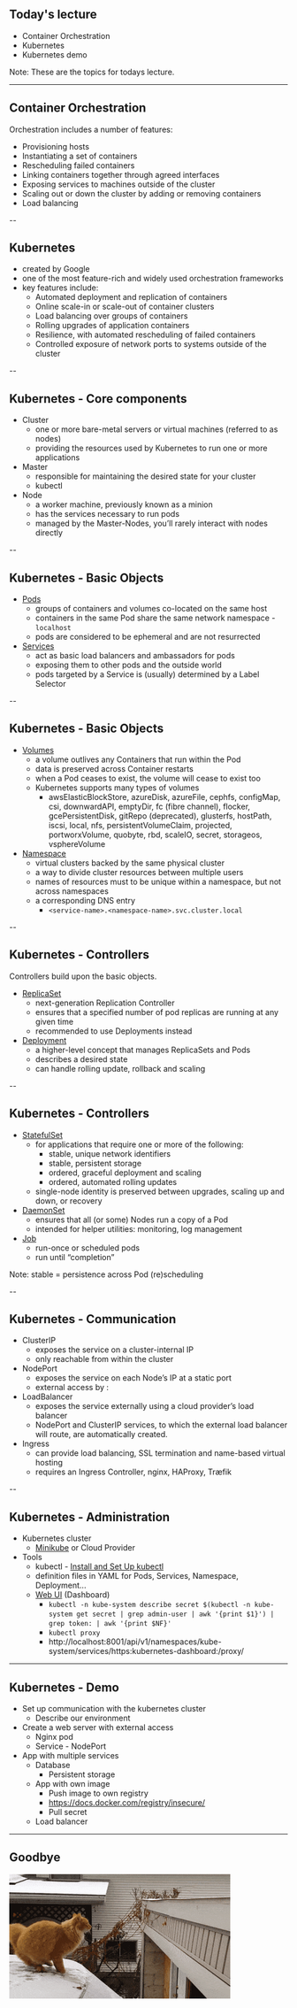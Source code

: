 <!-- Start -->
## Today's lecture
* Container Orchestration
* Kubernetes
* Kubernetes demo

Note:
These are the topics for todays lecture.


---
## Container Orchestration
Orchestration includes a number of features:
* Provisioning hosts
* Instantiating a set of containers
* Rescheduling failed containers
* Linking containers together through agreed interfaces
* Exposing services to machines outside of the cluster
* Scaling out or down the cluster by adding or removing containers
* Load balancing


--
## Kubernetes
* created by Google 
* one of the most feature-rich and widely used orchestration frameworks
* key features include:
  - Automated deployment and replication of containers
  - Online scale-in or scale-out of container clusters
  - Load balancing over groups of containers
  - Rolling upgrades of application containers
  - Resilience, with automated rescheduling of failed containers
  - Controlled exposure of network ports to systems outside of the cluster


--
## Kubernetes - Core components
* Cluster 
  - one or more bare-metal servers or virtual machines (referred to as nodes)
  - providing the resources used by Kubernetes to run one or more applications
* Master
  - responsible for maintaining the desired state for your cluster
  - kubectl
* Node
  - a worker machine, previously known as a minion
  - has the services necessary to run pods
  - managed by the Master-Nodes, you’ll rarely interact with nodes directly


--
## Kubernetes - Basic Objects
* [Pods](https://kubernetes.io/docs/concepts/workloads/pods/pod-overview/)
  - groups of containers and volumes co-located on the same host
  - containers in the same Pod share the same network namespace - `localhost`
  - pods are considered to be ephemeral and are not resurrected
* [Services](https://kubernetes.io/docs/concepts/services-networking/service/)
  - act as basic load balancers and ambassadors for pods
  - exposing them to other pods and the outside world
  - pods targeted by a Service is (usually) determined by a Label Selector


--
## Kubernetes - Basic Objects
* [Volumes](https://kubernetes.io/docs/concepts/storage/volumes/)
  - a volume outlives any Containers that run within the Pod
  - data is preserved across Container restarts
  - when a Pod ceases to exist, the volume will cease to exist too
  - Kubernetes supports many types of volumes
    - awsElasticBlockStore, azureDisk, azureFile, cephfs, configMap, csi, downwardAPI, emptyDir, fc (fibre channel), flocker, gcePersistentDisk, gitRepo (deprecated), glusterfs, hostPath, iscsi, local, nfs, persistentVolumeClaim, projected, portworxVolume, quobyte, rbd, scaleIO, secret, storageos, vsphereVolume <!-- {_style="font-size:60%"} -->
* [Namespace](https://kubernetes.io/docs/concepts/overview/working-with-objects/namespaces/)
  - virtual clusters backed by the same physical cluster
  - a way to divide cluster resources between multiple users
  - names of resources must to be unique within a namespace, but not across namespaces
  - a corresponding DNS entry
    - `<service-name>.<namespace-name>.svc.cluster.local`


--
## Kubernetes - Controllers
Controllers build upon the basic objects.
* [ReplicaSet](https://kubernetes.io/docs/concepts/workloads/controllers/replicaset/)
  - next-generation Replication Controller
  - ensures that a specified number of pod replicas are running at any given time
  - recommended to use Deployments instead
* [Deployment](https://kubernetes.io/docs/concepts/workloads/controllers/deployment/)
  - a higher-level concept that manages ReplicaSets and Pods
  - describes a desired state
  - can handle rolling update, rollback and scaling


--
## Kubernetes - Controllers
* [StatefulSet](https://kubernetes.io/docs/concepts/workloads/controllers/statefulset/)
  - for applications that require one or more of the following:
    - stable, unique network identifiers
    - stable, persistent storage
    - ordered, graceful deployment and scaling
    - ordered, automated rolling updates
  - single-node identity is preserved between upgrades, scaling up and down, or recovery
* [DaemonSet](https://kubernetes.io/docs/concepts/workloads/controllers/daemonset/)
  - ensures that all (or some) Nodes run a copy of a Pod
  - intended for helper utilities:  monitoring, log management
* [Job](https://kubernetes.io/docs/concepts/workloads/controllers/jobs-run-to-completion/)
  - run-once or scheduled pods
  - run until “completion”

Note:
stable = persistence across Pod (re)scheduling


--
## Kubernetes - Communication
* ClusterIP
  - exposes the service on a cluster-internal IP
  - only reachable from within the cluster
* NodePort
  - exposes the service on each Node’s IP at a static port
  - external access by <NodeIP>:<NodePort>
* LoadBalancer
  - exposes the service externally using a cloud provider’s load balancer
  - NodePort and ClusterIP services, to which the external load balancer will route, are automatically created.
* Ingress
  - can provide load balancing, SSL termination and name-based virtual hosting
  - requires an Ingress Controller, nginx, HAProxy, Træfik


--
## Kubernetes - Administration
* Kubernetes cluster
  - [Minikube](https://kubernetes.io/docs/tasks/tools/install-minikube/) or Cloud Provider 
* Tools
  - kubectl - [Install and Set Up kubectl](https://kubernetes.io/docs/tasks/tools/install-kubectl/)
  - definition files in YAML for Pods, Services, Namespace, Deployment...
  - [Web UI](https://kubernetes.io/docs/tasks/access-application-cluster/web-ui-dashboard/) (Dashboard)
    - `kubectl -n kube-system describe secret $(kubectl -n kube-system get secret | grep admin-user | awk '{print $1}') | grep token: | awk '{print $NF}'`
    - `kubectl proxy`
    - http://localhost:8001/api/v1/namespaces/kube-system/services/https:kubernetes-dashboard:/proxy/


---
## Kubernetes - Demo
* Set up communication with the kubernetes cluster
  * Describe our environment
* Create a web server with external access
  * Nginx pod
  * Service - NodePort
* App with multiple services
  * Database
    * Persistent storage
  * App with own image
    * Push image to own registry
    * https://docs.docker.com/registry/insecure/
    * Pull secret
  * Load balancer


---
## Goodbye
![docker](images/cat-jump-fail.gif)

<!-- {_class="center"} -->

